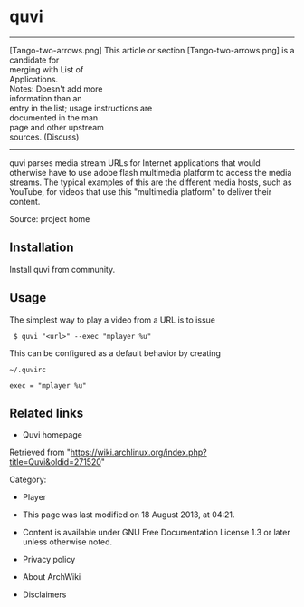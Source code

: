 quvi
====

  ------------------------ ------------------------ ------------------------
  [Tango-two-arrows.png]   This article or section  [Tango-two-arrows.png]
                           is a candidate for       
                           merging with List of     
                           Applications.            
                           Notes: Doesn't add more  
                           information than an      
                           entry in the list; usage 
                           instructions are         
                           documented in the man    
                           page and other upstream  
                           sources. (Discuss)       
  ------------------------ ------------------------ ------------------------

quvi parses media stream URLs for Internet applications that would
otherwise have to use adobe flash multimedia platform to access the
media streams. The typical examples of this are the different media
hosts, such as YouTube, for videos that use this "multimedia platform"
to deliver their content.

Source: project home

Installation
------------

Install quvi from community.

Usage
-----

The simplest way to play a video from a URL is to issue

     $ quvi "<url>" --exec "mplayer %u"

This can be configured as a default behavior by creating

    ~/.quvirc

    exec = "mplayer %u"

Related links
-------------

-   Quvi homepage

  

Retrieved from
"https://wiki.archlinux.org/index.php?title=Quvi&oldid=271520"

Category:

-   Player

-   This page was last modified on 18 August 2013, at 04:21.
-   Content is available under GNU Free Documentation License 1.3 or
    later unless otherwise noted.
-   Privacy policy
-   About ArchWiki
-   Disclaimers
